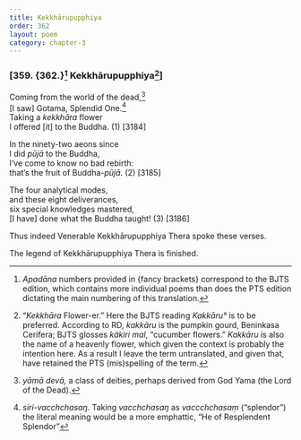 ```yaml
---
title: Kekkhārupupphiya
order: 362
layout: poem
category: chapter-3
---
```


### \[359. {362.}[^1] Kekkhārupupphiya[^2]\]

Coming from the world of the dead,[^3]  
\[I saw\] Gotama, Splendid One.[^4]  
Taking a *kekkhāra* flower  
I offered \[it\] to the Buddha. (1) \[3184\]

In the ninety-two aeons since  
I did *pūjā* to the Buddha,  
I’ve come to know no bad rebirth:  
that’s the fruit of Buddha-*pūjā*. (2) \[3185\]

The four analytical modes,  
and these eight deliverances,  
six special knowledges mastered,  
\[I have\] done what the Buddha taught! (3) \[3186\]

Thus indeed Venerable Kekkhārupupphiya Thera spoke these verses.

The legend of Kekkhārupupphiya Thera is finished.

[^1]: *Apadāna* numbers provided in {fancy brackets} correspond to the BJTS edition, which contains more individual poems than does the PTS edition dictating the main numbering of this translation.

[^2]: “*Kekkhāra* Flower-er.” Here the BJTS reading *Kakkāru°* is to be preferred. According to RD, *kakkāru* is the pumpkin gourd, Beninkasa Cerifera; BJTS glosses *käkiri mal*, “cucumber flowers.” *Kakkāru* is also the name of a heavenly flower, which given the context is probably the intention here. As a result I leave the term untranslated, and given that, have retained the PTS (mis)spelling of the term.

[^3]: *yāmā devā,* a class of deities, perhaps derived from God Yama (the Lord of the Dead).

[^4]: *siri-va<span class="diacritics" data-state="on">c</span><span class="no-diacritics" data-state="off">ch</span>chasaŋ*. Taking *va<span class="diacritics" data-state="on">c</span><span class="no-diacritics" data-state="off">ch</span>chasaŋ* as *va<span class="diacritics" data-state="on">cc</span><span class="no-diacritics" data-state="off">chch</span>asaṃ* (“splendor”) the literal meaning would be a more emphattic, “He of Resplendent Splendor”
